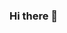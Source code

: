 ### Hi there 👋

<!--
**pjhakamura/pjhakamura** is a ✨ _special_ ✨ repository because its `README.md` (this file) appears on your GitHub profile.

Here are some ideas to get you started:

- 🔭 I’m currently working on ... BMI PROJECT
- 🌱 I’m currently learning ... what CDS IS 
- 👯 I’m looking to collaborate on ...
- 🤔 I’m looking for help with ...
- 💬 Ask me about ...
- 📫 How to reach me: ... pharper4@asu.edu
- 😄 Pronouns: ... 
- ⚡ Fun fact: ...
-->
